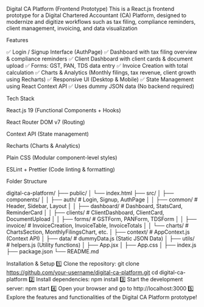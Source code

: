 Digital CA Platform (Frontend Prototype)
This is a React.js frontend prototype for a Digital Chartered Accountant (CA) Platform, designed to modernize and digitize workflows such as tax filing, compliance reminders, client management, invoicing, and data visualization

Features

✅ Login / Signup Interface (AuthPage)
✅ Dashboard with tax filing overview & compliance reminders
✅ Client Dashboard with client cards & document upload
✅ Forms: GST, PAN, TDS data entry
✅ Invoice Creation with total calculation
✅ Charts & Analytics (Monthly filings, tax revenue, client growth using Recharts)
✅ Responsive UI (Desktop & Mobile)
✅ State Management using React Context API
✅ Uses dummy JSON data (No backend required)

Tech Stack

React.js 19 (Functional Components + Hooks)

React Router DOM v7 (Routing)

Context API (State management)

Recharts (Charts & Analytics)

Plain CSS (Modular component-level styles)

ESLint + Prettier (Code linting & formatting)

Folder Structure

digital-ca-platform/
├── public/
│   └── index.html
├── src/
│   ├── components/
│   │   ├── auth/          # Login, Signup, AuthPage
│   │   ├── common/        # Header, Sidebar, Layout
│   │   ├── dashboard/     # Dashboard, StatsCard, ReminderCard
│   │   ├── clients/       # ClientDashboard, ClientCard, DocumentUpload
│   │   ├── forms/         # GSTForm, PANForm, TDSForm
│   │   ├── invoice/       # InvoiceCreation, InvoiceTable, InvoiceTotals
│   │   └── charts/        # ChartsSection, MonthlyFilingsChart, etc.
│   ├── context/           # AppContext.js (Context API)
│   ├── data/              # dummyData.js (Static JSON Data)
│   ├── utils/             # helpers.js (Utility functions)
│   ├── App.jsx
│   ├── App.css
│   ├── index.js
├── package.json
└── README.md

Installation & Setup
1️⃣ Clone the repository:
git clone https://github.com/your-username/digital-ca-platform.git
cd digital-ca-platform
2️⃣ Install dependencies:
npm install
3️⃣ Start the development server:
npm start
4️⃣ Open your browser and go to http://localhost:3000
5️⃣ Explore the features and functionalities of the Digital CA Platform prototype!
